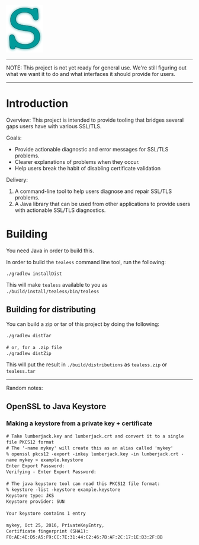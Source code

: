 
![tealess](tealess.png)

----

NOTE: This project is not yet ready for general use. We're still figuring out
what we want it to do and what interfaces it should provide for users.

----

# Introduction

Overview: This project is intended to provide tooling that bridges several gaps
users have with various SSL/TLS.

Goals:

* Provide actionable diagnostic and error messages for SSL/TLS problems.
* Clearer explanations of problems when they occur.
* Help users break the habit of disabling certificate validation

Delivery:

1. A command-line tool to help users diagnose and repair SSL/TLS problems.
2. A Java library that can be used from other applications to provide users with actionable SSL/TLS diagnostics.

# Building

You need Java in order to build this.

In order to build the `tealess` command line tool, run the following:

```
./gradlew installDist
```

This will make `tealess` available to you as `./build/install/tealess/bin/tealess`

## Building for distributing

You can build a zip or tar of this project by doing the following:

```
./gradlew distTar

# or, for a .zip file
./gradlew distZip
```

This will put the result in `./build/distributions` as `tealess.zip` or `tealess.tar`

-----

Random notes:

## OpenSSL to Java Keystore

### Making a keystore from a private key + certificate

```
# Take lumberjack.key and lumberjack.crt and convert it to a single file PKCS12 format
# The '-name mykey' will create this as an alias called 'mykey'
% openssl pkcs12 -export -inkey lumberjack.key -in lumberjack.crt -name mykey > example.keystore
Enter Export Password:
Verifying - Enter Export Password:

# The java keystore tool can read this PKCS12 file format:
% keystore -list -keystore example.keystore
Keystore type: JKS
Keystore provider: SUN

Your keystore contains 1 entry

mykey, Oct 25, 2016, PrivateKeyEntry, 
Certificate fingerprint (SHA1): F0:AE:4E:D5:A5:F9:CC:7E:31:44:C2:46:7B:AF:2C:17:1E:B3:2F:BB
```
